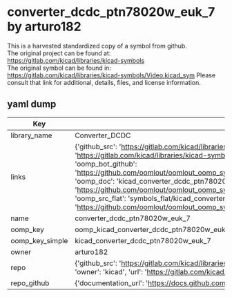 # converter_dcdc_ptn78020w_euk_7 by arturo182  
This is a harvested standardized copy of a symbol from github.  
The original project can be found at:  
https://gitlab.com/kicad/libraries/kicad-symbols  
The original symbol can be found in:
https://gitlab.com/kicad/libraries/kicad-symbols/Video.kicad_sym
Please consult that link for additional, details, files, and license information.  
## yaml dump  
| Key | Value |  
| --- | --- |  
| library_name | Converter_DCDC |  
| links | {'github_src': 'https://gitlab.com/kicad/libraries/kicad-symbols/Video.kicad_sym', 'github_src_repo': 'https://gitlab.com/kicad/libraries/kicad-symbols', 'oomp_bot': 'kicad_converter_dcdc_ptn78020w_euk_7/working', 'oomp_bot_github': 'https://github.com/oomlout/oomlout_oomp_symbol_bot/tree/main/kicad_converter_dcdc_ptn78020w_euk_7/working', 'oomp_doc': 'kicad_converter_dcdc_ptn78020w_euk_7/working', 'oomp_doc_github': 'https://github.com/oomlout/oomlout_oomp_symbol_doc/tree/main/kicad_converter_dcdc_ptn78020w_euk_7/working', 'oomp_src_flat': 'symbols_flat/kicad_converter_dcdc_ptn78020w_euk_7/working', 'oomp_src_flat_github': 'https://github.com/oomlout/oomlout_oomp_symbol_src/tree/main/kicad_converter_dcdc_ptn78020w_euk_7/working'} |  
| name | converter_dcdc_ptn78020w_euk_7 |  
| oomp_key | oomp_kicad_converter_dcdc_ptn78020w_euk_7 |  
| oomp_key_simple | kicad_converter_dcdc_ptn78020w_euk_7 |  
| owner | arturo182 |  
| repo | {'github_src': 'https://gitlab.com/kicad/libraries/kicad-symbols/Video.kicad_sym', 'name': 'libraries/kicad-symbols', 'owner': 'kicad', 'url': 'https://gitlab.com/kicad/libraries/kicad-symbols'} |  
| repo_github | {'documentation_url': 'https://docs.github.com/rest/repos/repos#get-a-repository', 'message': 'Not Found'} |  

